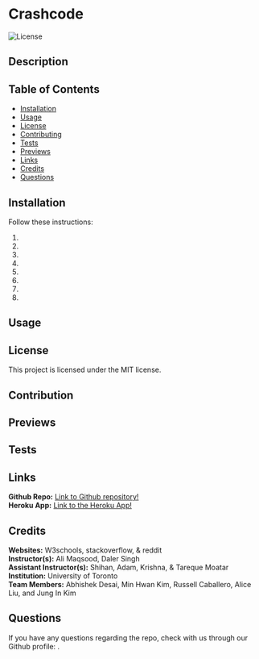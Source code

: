 # Crashcode

![License](https://img.shields.io/badge/license-MIT-brightgreen.svg)

## Description


## Table of Contents
- [Installation](#installation)
- [Usage](#usage)
- [License](#license)
- [Contributing](#contribution)
- [Tests](#tests)
- [Previews](#previews)
- [Links](#links)
- [Credits](#credits)
- [Questions](#questions)
  
## Installation
Follow these instructions: <br>
1. <br>
2. <br>
3. <br>
4. <br>
5. <br>
6. <br>
7. <br>
8. <br>
  
## Usage

  
## License
This project is licensed under the MIT license.
  
## Contribution

  
## Previews


## Tests


## Links
**Github Repo:** [Link to Github repository!]() <br>
**Heroku App:** [Link to the Heroku App!]() <br>

## Credits
**Websites:** W3schools, stackoverflow, & reddit <br>
**Instructor(s):** Ali Maqsood, Daler Singh <br>
**Assistant Instructor(s):** Shihan, Adam, Krishna, & Tareque Moatar <br>
**Institution:** University of Toronto <br>
**Team Members:** Abhishek Desai, Min Hwan Kim, Russell Caballero, Alice Liu, and Jung In Kim<br>

## Questions
If you have any questions regarding the repo, check with us through our Github profile: .